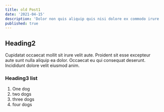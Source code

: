 ```yaml
---
title: old Post1
date: '2021-04-15'
description: 'Dolor non quis aliquip quis nisi dolore ex commodo irure. Id aute non occaecat labore non excepteur proident minim minim adipisicing officia eu consectetur proident. Ex aute reprehenderit ea consectetur in qui ipsum elit laboris. Veniam dolor tempor amet pariatur eiusmod quis sint anim fugiat exercitation commodo dolore cillum eu. Occaecat non veniam consequat Lorem cupidatat duis ad sit ipsum esse do aliquip fugiat. Enim sunt dolor anim sint minim. Amet cillum elit id incididunt.'
published: true
---
```


## Heading2

Cupidatat occaecat mollit sit irure velit aute. Proident sit esse excepteur aute sunt nulla aliquip ea dolor. Occaecat eu qui consequat deserunt. Incididunt dolore velit eiusmod anim.

### Heading3 list
1. One dog
1. two dogs
1. three dogs
1. four dogs
